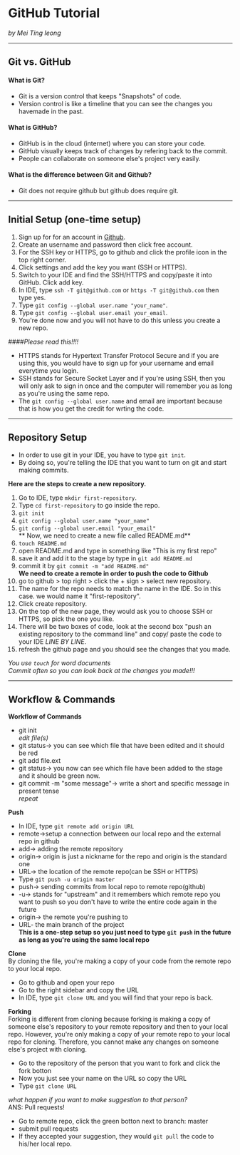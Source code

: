 # GitHub Tutorial

_by Mei Ting Ieong_

---
## Git vs. GitHub  
#### What is Git?  
* Git is a version control that keeps "Snapshots" of code.  
 * Version control is like a timeline that you can see the changes you havemade in the past.  


#### What is GitHub?
* GitHub is in the cloud (internet) where you can store your code.  
* GitHub visually keeps track of changes by refering back to the commit.
* People can collaborate on someone else's project very easily.

#### What is the difference between Git and Github?  
* Git does not require github but github does require git.  




---
## Initial Setup (one-time setup)
1. Sign up for for an account in [Github](github).  
2. Create an username and password then click free account.  
3. For the SSH key or HTTPS, go to github and click the profile icon in the top right corner.  
4. Click settings and add the key you want (SSH or HTTPS).  
5. Switch to your IDE and find the SSH/HTTPS and copy/paste it into GitHub. Click add key.  
6. In IDE, type `ssh -T git@github.com` or `https -T git@github.com` then type yes.  
7. Type `git config --global user.name "your_name"`.
8. Type `git config --global user.email your_email`.
9. You're done now and you will not have to do this unless you create a new repo.

####_Please read this!!!!_  
* HTTPS stands for Hypertext Transfer Protocol Secure and if you are using this, you would have to sign up for your username and email everytime you login. 
*  SSH stands for Secure Socket Layer and if you're using SSH, then you will only ask to sign in once and the computer will remember you as long as you're using the same repo.  
*  The `git config --global user.name` and email are important because that is how you get the credit for wrting the code.    


---
## Repository Setup
* In order to use git in your IDE, you have to type `git init`. 
 * By doing so, you're telling the IDE that you want to turn on git and start making commits.

**Here are the steps to create a new repository.**  
1. Go to IDE, type `mkdir first-repository`.  
2. Type `cd first-repository` to go inside the repo.  
3. `git init`  
4. `git config --global user.name "your_name"`  
5. `git config --global user.email "your_email"`  
** Now, we need to create a new file called README.md**  
1. `touch README.md`  
2. open README.md and type in something like "This is my first repo"  
3. save it and add it to the stage by type in `git add README.md`  
4. commit it by `git commit -m "add README.md"`  
**We need to create a remote in order to push the code to Github**  
1. go to github > top right > click the + sign > select new repository.  
2. The name for the repo needs to match the name in the IDE. So in this case. we would name it "first-repository".  
3. Click create repository.  
4. On the top of the new page, they would ask you to choose SSH or HTTPS, so pick the one you like.  
5. There will be two boxes of code, look at the second box "push an existing repository to the command line" and copy/ paste the code to your IDE _LINE BY LINE_.  
5. refresh the github page and you should see the changes that you made.  

_You use `touch` for word documents_  
_Commit often so you can look back at the changes you made!!!_
 
---
## Workflow & Commands  
**Workflow of Commands**  

* git init  
_edit file(s)_
* git status→ you can see which file that have been edited and it should be red   
* git add file.ext  
* git status→ you now can see which file have been added to the stage and it should be green now.  
* git commit -m "some message"→ write a short and specific message in present tense  
_repeat_  

**Push**  

* In IDE, type `git remote add origin URL`  
* remote→setup a connection between our local repo and the external repo in github  
* add→ adding the remote repository   
* origin→ origin is just a nickname for the repo and origin is the standard one  
* URL→ the location of the remote repo(can be SSH or HTTPS)  
* Type `git push -u origin master`   
* push→ sending commits from local repo to remote repo(github)  
* -u→ stands for "upstream" and it remembers which remote repo you want to push so you don't have to write the entire code again in the future  
* origin→ the remote you're pushing to  
* URL- the main branch of the project  
 **This is a one-step setup so you just need to type `git push` in the future as long as you're using the same local repo**

**Clone**  
By cloning the file, you're making a copy of your code from the remote repo to your local repo.  

* Go to github and open your repo  
* Go to the right sidebar and copy the URL  
* In IDE, type `git clone URL` and you will find that your repo is back.  

**Forking**  
Forking is different from cloning because forking is making a copy of someone else's repository to your remote repository and then to your local repo. However, you're only making a copy of your remote repo to your local repo for cloning. Therefore, you cannot make any changes on someone else's project with cloning.

* Go to the repository of the person that you want to fork and click the fork botton  
* Now you just see your name on the URL so copy the URL  
* Type `git clone URL`   


 _what happen if you want to make suggestion to that person?_  
ANS: Pull requests!

* Go to remote repo, click the green botton next to branch: master  
* submit pull requests  
* If they accepted your suggestion, they would `git pull` the code to his/her local repo.  





